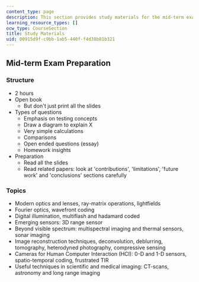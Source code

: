 ```yaml
---
content_type: page
description: This section provides study materials for the mid-term exam of the course.
learning_resource_types: []
ocw_type: CourseSection
title: Study Materials
uid: 00915d9f-c9bb-1ab5-440f-f4d38b81b321
---
```


Mid-term Exam Preparation
-------------------------

### Structure

*   2 hours
*   Open book
    *   But don't just print all the slides
*   Types of questions
    *   Emphasis on testing concepts
    *   Draw a diagram to explain X
    *   Very simple calculations
    *   Comparisons
    *   Open ended questions (essay)
    *   Homework insights
*   Preparation
    *   Read all the slides
    *   Read related papers: look at 'contributions', 'limitations', 'future work' and 'conclusions' sections carefully

### Topics

*   Modern optics and lenses, ray-matrix operations, lightfields
*   Fourier optics, wavefront coding
*   Digital illumination, multiflash and hadamard coded
*   Emerging sensors: 3D range sensor
*   Beyond visible spectrum: multispectral imaging and thermal sensors, sonar imaging
*   Image reconstruction techniques, deconvolution, deblurring, tomography, heterodyned photography, compressive sensing
*   Cameras for Human Computer Interaction (HCI): 0-D and 1-D sensors, spatio-temporal coding, frustrated TIR
*   Useful techniques in scientific and medical imaging: CT-scans, astronomy and long range imaging